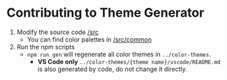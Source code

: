 # Contributing to Theme Generator

1. Modify the source code [/src](/src)
   - You can find color palettes in [/src/common](/src/common)
2. Run the npm scripts
   - `npm run gen` will regenerate all color themes in `../color-themes`.
     - **VS Code only** `../color-themes/{theme name}/vscode/README.md` is also generated by code, do not change it directly.
